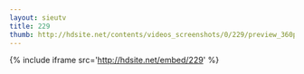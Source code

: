 ```yaml
---
layout: sieutv
title: 229
thumb: http://hdsite.net/contents/videos_screenshots/0/229/preview_360p.mp4.jpg
---
```

{% include iframe src='http://hdsite.net/embed/229' %}
 
